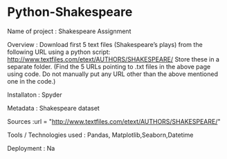 # Python-Shakespeare

Name of project :  Shakespeare Assignment

Overview : 
Download first 5 text files (Shakespeare’s plays) from the following URL using a python script: http://www.textfiles.com/etext/AUTHORS/SHAKESPEARE/
Store these in a separate folder.
(Find the 5 URLs pointing to .txt files in the above page using code. Do not manually put any URL other than the above mentioned one in the code.)

Installaton : Spyder

Metadata : Shakespeare dataset

Sources :url = "http://www.textfiles.com/etext/AUTHORS/SHAKESPEARE/"

Tools / Technologies used : Pandas, Matplotlib,Seaborn,Datetime

Deployment : Na
